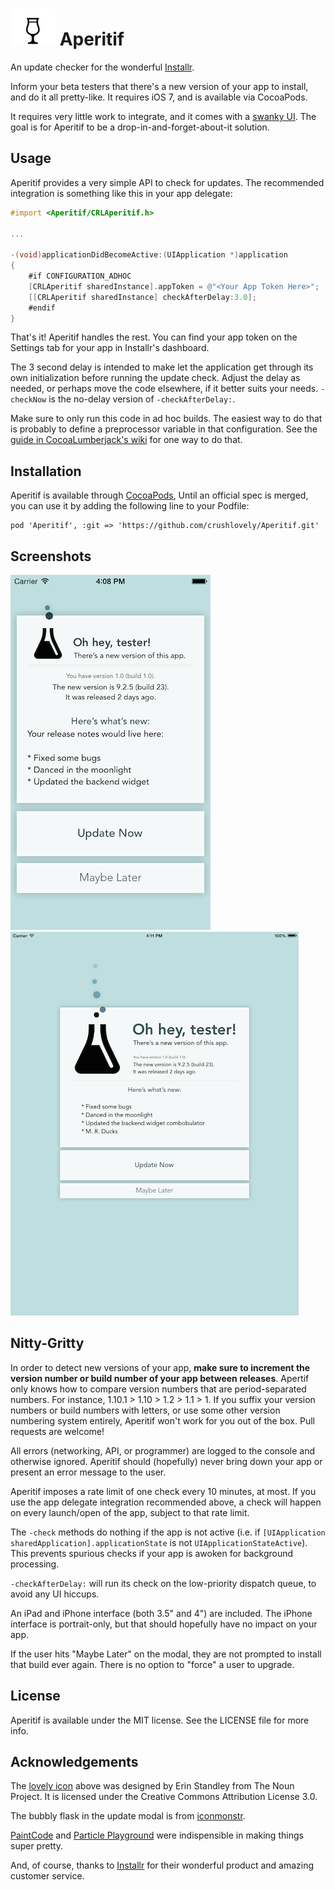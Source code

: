 # ![icon](tulip-glass.png) Aperitif

<!--
[![Version](http://cocoapod-badges.herokuapp.com/v/Aperitif/badge.png)](http://cocoadocs.org/docsets/Aperitif)
[![Platform](http://cocoapod-badges.herokuapp.com/p/Aperitif/badge.png)](http://cocoadocs.org/docsets/Aperitif)
-->

An update checker for the wonderful [Installr](https://installr-app.com).

Inform your beta testers that there's a new version of your app to install, and do it all pretty-like. It requires iOS 7, and is available via CocoaPods.

It requires very little work to integrate, and it comes with a [swanky UI](#screenshots). The goal is for Aperitif to be a drop-in-and-forget-about-it solution.

## Usage
Aperitif provides a very simple API to check for updates. The recommended integration is something like this in your app delegate:

```objective-c
#import <Aperitif/CRLAperitif.h>

...

-(void)applicationDidBecomeActive:(UIApplication *)application
{
    #if CONFIGURATION_ADHOC
    [CRLAperitif sharedInstance].appToken = @"<Your App Token Here>";
    [[CRLAperitif sharedInstance] checkAfterDelay:3.0];
    #endif
}
```

That's it! Aperitif handles the rest. You can find your app token on the Settings tab for your app in Installr's dashboard.

The 3 second delay is intended to make let the application get through its own initialization before running the update check. Adjust the delay as needed, or perhaps move the code elsewhere, if it better suits your needs. `-checkNow` is the no-delay version of `-checkAfterDelay:`.

Make sure to only run this code in ad hoc builds. The easiest way to do that is probably to define a preprocessor variable in that configuration. See the [guide in CocoaLumberjack's wiki](https://github.com/CocoaLumberjack/CocoaLumberjack/wiki/XcodeTricks#details) for one way to do that.

## Installation
Aperitif is available through [CocoaPods](http://cocoapods.org), Until an official spec is merged, you can use it by adding the following line to your Podfile:

    pod 'Aperitif', :git => 'https://github.com/crushlovely/Aperitif.git'

## Screenshots
![iPhone screenshot](screenshot-iphone.png) ![iPad screenshot](screenshot-ipad.png)

## Nitty-Gritty
In order to detect new versions of your app, **make sure to increment the version number or build number of your app between releases**. Apertif only knows how to compare version numbers that are period-separated numbers. For instance, 1.10.1 > 1.10 > 1.2 > 1.1 > 1. If you suffix your version numbers or build numbers with letters, or use some other version numbering system entirely, Aperitif won't work for you out of the box. Pull requests are welcome!

All errors (networking, API, or programmer) are logged to the console and otherwise ignored. Aperitif should (hopefully) never bring down your app or present an error message to the user.

Aperitif imposes a rate limit of one check every 10 minutes, at most. If you use the app delegate integration recommended above, a check will happen on every launch/open of the app, subject to that rate limit.

The `-check` methods do nothing if the app is not active (i.e. if `[UIApplication sharedApplication].applicationState` is not `UIApplicationStateActive`). This prevents spurious checks if your app is awoken for background processing.

`-checkAfterDelay:` will run its check on the low-priority dispatch queue, to avoid any UI hiccups.

An iPad and iPhone interface (both 3.5" and 4") are included. The iPhone interface is portrait-only, but that should hopefully have no impact on your app.

If the user hits "Maybe Later" on the modal, they are not prompted to install that build ever again. There is no option to "force" a user to upgrade.

## License
Aperitif is available under the MIT license. See the LICENSE file for more info.

## Acknowledgements
The [lovely icon](http://thenounproject.com/term/tulip-glass/30573/) above was designed by Erin Standley from The Noun Project. It is licensed under the Creative Commons Attribution License 3.0.

The bubbly flask in the update modal is from [iconmonstr](http://iconmonstr.com/flask-7-icon/).

[PaintCode](http://www.paintcodeapp.com/) and [Particle Playground](http://www.vigorouscoding.com/mac-apps/particle-playground/) were indispensible in making things super pretty.

And, of course, thanks to [Installr](https://installrapp.com) for their wonderful product and amazing customer service.
